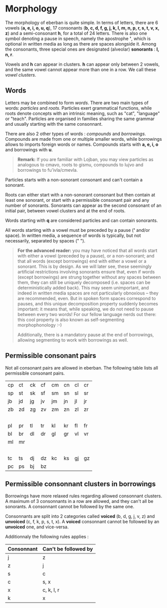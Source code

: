 # Morphology

The morphology of eberban is quite simple. In terms of letters, there are 6
vowels (**a, e, i, o, u, q**), 17 consonants (**b, c, d, f, g, j, k, l, m, n, p,
r, s, t, v, x, z**) and a semi-consonant **h**,
for a total of 24 letters. There is also one symbol denoting a pause in speech,
namely the apostrophe **'**, which is optional in written media as long as there
are spaces alongside it. Among the consonants, three special ones are designated
(alveolar) **sonorants** : **l, n, r**.

Vowels and **h** can appear in clusters. **h** can appear only between 2 vowels,
and the same vowel cannot appear more than one in a row. We call these
*vowel clusters*.

## Words

Letters may be combined to form *words*. There are two main types of words:
*particles* and *roots*. Particles exert grammatical functions, while roots
denote concepts with an intrinsic meaning, such as "cat", "language" or "teach".
Particles are organised in families sharing the same grammar and usually
starting with the same consonnant.

There are also 2 other types of words : *compounds* and *borrowings*. Compounds
are made from one or multiple smaller words, while borrowings allows to
imports foreign words or names. Compounds starts with **a, e, i, o** and
borrowings with **u**.

> **Remark:** If you are familiar with Lojban, you may view particles as
> analogous to cmavo, roots to gismu, compounds to lujvo and borrowings to
> fu'ivla/cmevla.

Particles starts with a non-sonorant consonant and can't contain a sonorant.

Roots can either start with a non-sonorant consonant but then contain at least
one sonorant, or start with a permissible consonant pair and any number of
sonorants. Sonorants can appear as the second consonant of an initial pair,
between vowel clusters and at the end of roots.

Words starting with **q** are considered particles and can contain sonorants.

All words starting with a vowel must be preceded by a pause
(**'** and/or space). In written media, a sequence of words is typically, but
not necessarily, separated by spaces (" ").

>  **For the advanced reader:** you may have noticed that all words start with
>  either a vowel (preceded by a pause), or a non-sonorant; and that
>  all words (except borrowings) end with either a vowel or a sonorant. This is
>  by design. As we will later see, these seemingly artificial restrictions
>  involving sonorants ensure that, even if words (except borrowings) are strung
>  together without any spaces between them, they can still be uniquely
>  decomposed (i.e. spaces can be deterministically added back). This may seem
>  unimportant, and indeed in written media spaces are not particularly
>  obnoxious &ndash; they are recommended, even. But in spoken form spaces
>  correspond to pauses, and this unique decomposition property suddenly becomes
>  important: it means that, while speaking, we do not need to pause between
>  every two words! For our fellow language nerds out there: this cool property
>  is also known as self-segmenting morphophonology :-)
>
>  Additionally, there is a mandatory pause at the end of borrowings, allowing
>  segmenting to work with borrowings as well.

## Permissible consonant pairs

Not all consonant pairs are allowed in eberban. The following table lists all
permissible consonant pairs.

|     |     |     |     |     |     |     |        |
| --- | --- | --- | --- | --- | --- | --- | ------ |
| cp  | ct  | ck  | cf  | cm  | cn  | cl  | cr     |
| sp  | st  | sk  | sf  | sm  | sn  | sl  | sr     |
| jb  | jd  | jg  | jv  | jm  | jn  | jl  | jr     |
| zb  | zd  | zg  | zv  | zm  | zn  | zl  | zr     |
|     |     |     |     |     |     |     | &nbsp; |
| pl  | pr  | tl  | tr  | kl  | kr  | fl  | fr     |
| bl  | br  | dl  | dr  | gl  | gr  | vl  | vr     |
| ml  | mr  |     |     |     |     |     |        |
|     |     |     |     |     |     |     | &nbsp; |
| tc  | ts  | dj  | dz  | kc  | ks  | gj  | gz     |
| pc  | ps  | bj  | bz  |

## Permissible consonnant clusters in borrowings

Borrowings have more relaxed rules regarding allowed consonnant clusters.
A maximum of 3 consonnants in a row are allowed, and they can't all be
sonorants. A consonnant cannot be followed by the same one.

Consonnants are split into 2 categories called **voiced** (b, d, g, j, v, z)
and **unvoiced** (c, f, k, p, s, t, x). A **voiced** consonnant cannot be
followed by an **unvoiced** one, and vice-versa.

Additionnaly the following rules applies :

| Consonnant | Can't be followed by |
| ---------- | -------------------- |
| j          | z                    |
| z          | j                    |
| s          | c                    |
| c          | s, x                 |
| x          | c, k, l, r           |
| k          | x                    |